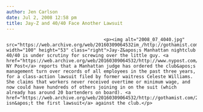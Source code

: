 ```yaml
---
author: Jen Carlson
date: Jul 2, 2008 12:58 pm
title: Jay-Z and 40/40 Face Another Lawsuit
---
```


	
										<p><img alt="2008_07_4040.jpg" src="https://web.archive.org/web/20160309064532im_/http://gothamist.com/attachments/jen/2008_07_4040.jpg" width="100" height="53" class="right">Jay-Z&apos;s Manhattan nightclub 40/40 is under scrutiny for screwing over the little guy. <a href="https://web.archive.org/web/20160309064532/http://www.nypost.com/seven/07022008/news/regionalnews/judge_raps_jay_z_club_in_lawsuit_118168.htm">The NY Post</a> reports that a Manhattan judge has ordered the club&apos;s management turn over records of all employees in the past three years, for a class-action lawsuit filed by former waitress Celeste Williams. She claims that workers never received overtime or minimum wage, and now could have hundreds of others joining in on the suit (which already has around 20 bartenders on board). <a href="https://web.archive.org/web/20160309064532/http://gothamist.com/2007/06/26/4040.php">This isn&apos;t the first lawsuit</a> against the club.</p>					
										
									
				